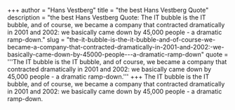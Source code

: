 +++
author = "Hans Vestberg"
title = "the best Hans Vestberg Quote"
description = "the best Hans Vestberg Quote: The IT bubble is the IT bubble, and of course, we became a company that contracted dramatically in 2001 and 2002: we basically came down by 45,000 people - a dramatic ramp-down."
slug = "the-it-bubble-is-the-it-bubble-and-of-course-we-became-a-company-that-contracted-dramatically-in-2001-and-2002:-we-basically-came-down-by-45000-people---a-dramatic-ramp-down"
quote = '''The IT bubble is the IT bubble, and of course, we became a company that contracted dramatically in 2001 and 2002: we basically came down by 45,000 people - a dramatic ramp-down.'''
+++
The IT bubble is the IT bubble, and of course, we became a company that contracted dramatically in 2001 and 2002: we basically came down by 45,000 people - a dramatic ramp-down.
